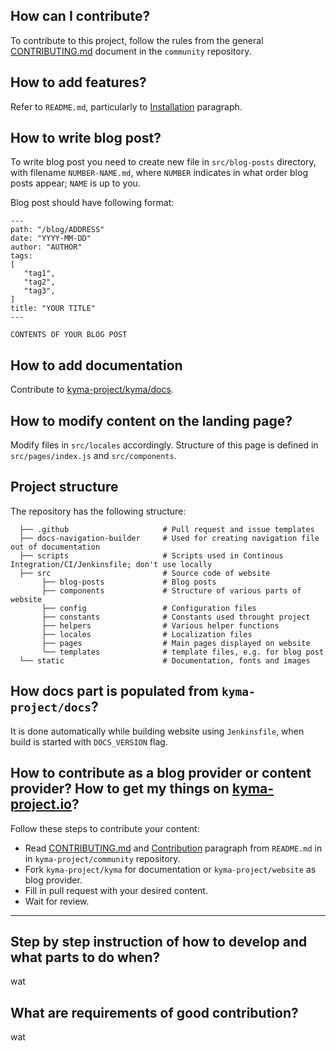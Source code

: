 ## How can I contribute?

To contribute to this project, follow the rules from the general [CONTRIBUTING.md](https://github.com/kyma-project/community/blob/master/CONTRIBUTING.md) document in the `community` repository.

## How to add features?

Refer to `README.md`, particularly to [Installation](README.md#Installation) paragraph.

## How to write blog post?

To write blog post you need to create new file in `src/blog-posts` directory, with filename `NUMBER-NAME.md`, where `NUMBER` indicates in what order blog posts appear; `NAME` is up to you.

Blog post should have following format:

```
---
path: "/blog/ADDRESS"
date: "YYYY-MM-DD"
author: "AUTHOR"
tags:
[
   "tag1",
   "tag2",
   "tag3",
]
title: "YOUR TITLE"
---

CONTENTS OF YOUR BLOG POST
```

## How to add documentation

Contribute to [kyma-project/kyma/docs](https://github.com/kyma-project/kyma/tree/master/docs).

## How to modify content on the landing page?

Modify files in `src/locales` accordingly. Structure of this page is defined in `src/pages/index.js` and `src/components`.

## Project structure

The repository has the following structure:

```
  ├── .github                     # Pull request and issue templates
  ├── docs-navigation-builder     # Used for creating navigation file out of documentation
  ├── scripts                     # Scripts used in Continous Integration/CI/Jenkinsfile; don't use locally
  ├── src                         # Source code of website
       ├── blog-posts             # Blog posts
       ├── components             # Structure of various parts of website
       ├── config                 # Configuration files
       ├── constants              # Constants used throught project
       ├── helpers                # Various helper functions
       ├── locales                # Localization files
       ├── pages                  # Main pages displayed on website
       └── templates              # template files, e.g. for blog post
  └── static                      # Documentation, fonts and images
```

## How docs part is populated from `kyma-project/docs`?

It is done automatically while building website using `Jenkinsfile`, when build is started with `DOCS_VERSION` flag.

## How to contribute as a blog provider or content provider? How to get my things on [kyma-project.io](https://kyma-project.io/)?

Follow these steps to contribute your content:

- Read [CONTRIBUTING.md](https://github.com/kyma-project/community/blob/master/CONTRIBUTING.md) and [Contribution](https://github.com/kyma-project/community#contribution) paragraph from `README.md` in in `kyma-project/community` repository.
- Fork `kyma-project/kyma` for documentation or `kyma-project/website` as blog provider.
- Fill in pull request with your desired content.
- Wait for review.

---

## Step by step instruction of how to develop and what parts to do when?

wat

## What are requirements of good contribution?

wat
